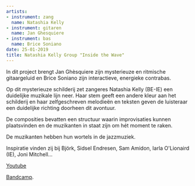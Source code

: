 ```yaml
---
artists:
- instrument: zang
  name: Natashia Kelly
- instrument: gitaren
  name: Jan Ghesquiere
- instrument: bas
  name: Brice Soniano
date: 25-01-2019
title: Natashia Kelly Group "Inside the Wave"
---
```

In dit project brengt Jan Ghèsquiere zijn mysterieuze en ritmische gitaargeluid en 
Brice Soniano zijn interactieve, energieke contrabas. 

Op dit mysterieuze schilderij zet zangeres Natashia Kelly (BE-IE) een duidelijke muzikale lijn 
neer. Haar stem geeft een andere kleur aan het schilderij en haar zelfgeschreven melodieën en teksten 
geven de luisteraar een duidelijke richting doorheen dit avontuur. 

De composities bevatten een structuur waarin improvisaties kunnen plaatsvinden en de muzikanten in staat 
zijn om hét moment te raken. 

De muzikanten hebben hun wortels in de jazzmuziek. 

Inspiratie vinden zij bij Björk, Sidsel Endresen, Sam Amidon, Iarla O'Lionaird (IE), Joni Mitchell...

[Youtube](https://www.youtube.com/watch?v=2GRtCGaeSW4&app=desktop) 

[Bandcamp](https://natashiakelly.bandcamp.com/album/inside-the-wave).